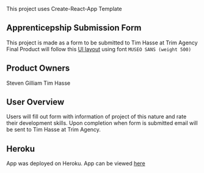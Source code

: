 This project uses Create-React-App Template

## Apprenticepship Submission Form

This project is made as a form to be submitted to Tim Hasse at Trim Agency
Final Product will follow this [UI layout](https://www.dropbox.com/s/fcmmghnfrszfk6l/codingchallenge.psd?dl=0) using font `MUSEO SANS (weight 500)`

## Product Owners

Steven Gilliam
Tim Hasse

## User Overview

Users will fill out form with information of project of this nature and rate their development skills. Upon completion when form is submitted email will be sent to Tim Hasse at Trim Agency. 

## Heroku 

App was deployed on Heroku. App can be viewed [here](https://trimapprencticeform.herokuapp.com/)
